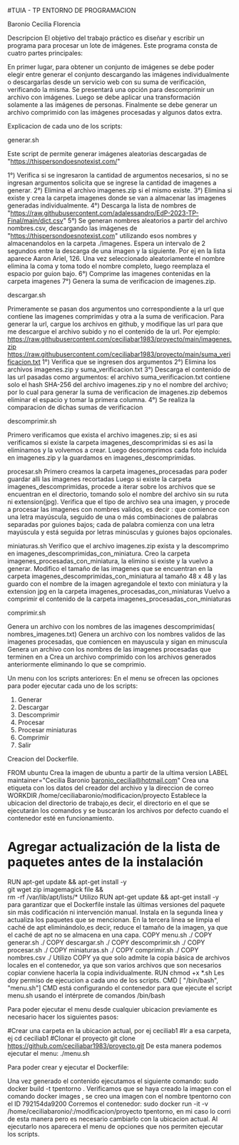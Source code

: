 #TUIA - TP ENTORNO DE PROGRAMACION

Baronio Cecilia Florencia

Descripcion 
El objetivo del trabajo práctico es diseñar y escribir un programa para procesar un lote de imágenes. Este programa consta de cuatro partes principales:

En primer lugar, para obtener un conjunto de imágenes se debe poder elegir entre generar el conjunto descargando las imágenes individualmente o descargarlas desde un servicio web con su suma de verificación, verificando la misma.
Se presentará una opción para descomprimir un archivo con imágenes.
Luego se debe aplicar una transformación solamente a las imágenes de personas.
Finalmente se debe generar un archivo comprimido con las imágenes procesadas y algunos datos extra.

Explicacion de cada uno de los scripts:

generar.sh

Este script de permite generar imágenes aleatorias descargadas de "https://thispersondoesnotexist.com/"

1°) Verifica si se ingresaron la cantidad de argumentos necesarios, si no se ingresan argumentos solicita que se ingrese la cantidad de imagenes a generar. 
2°) Elimina el archivo imagenes.zip si el mismo existe. 
3°) Elimina si existe y crea la carpeta imagenes donde se van a almacenar las imagenes generadas individualmente.
4°) Descarga la lista de nombres de "https://raw.githubusercontent.com/adalessandro/EdP-2023-TP-Final/main/dict.csv" 
5°) Se generan nombres aleatorios a partir del archivo nombres.csv, descargando las imágenes de "https://thispersondoesnotexist.com" utilizando esos nombres y almacenandolos en la carpeta ./imagenes. 
Espera un intervalo de 2 segundos entre la descarga de una imagen y la siguiente. Por ej en la lista aparece Aaron Ariel, 126. Una vez seleccionado aleatoriamente el nombre elimina la coma y toma todo el nombre completo, luego reemplaza el espacio por guion bajo.
6°) Comprime las imagenes contenidas en la carpeta imagenes
7°) Genera la suma de verificacion de imagenes.zip.

descargar.sh

Primeramente se pasan dos argumentos uno correspondiente a la url que contiene las imagenes comprimidas y otra a la suma de verificacion. Para generar la url, cargue los archivos en github, y modifique las url para que me descargue el archivo subido y no el contenido de la url. Por ejemplo: https://raw.githubusercontent.com/ceciliabar1983/proyecto/main/imagenes.zip
				  https://raw.githubusercontent.com/ceciliabar1983/proyecto/main/suma_verificacion.txt 
1°) Verifica que se ingresen dos argumentos 
2°) Elimina los archivos imagenes.zip y suma_verificacion.txt 
3°) Descarga el contenido de las url pasadas como argumentos: el archivo suma_verificacion.txt contiene solo el hash SHA-256 del archivo imagenes.zip y no el nombre del archivo; por lo cual para generar la suma de verificacion de imagenes.zip debemos eliminar el espacio y tomar la primera columna. 
4°) Se realiza la comparacion de dichas sumas de verificacion

descomprimir.sh

Primero verificamos que exista el archivo imagenes.zip; si es asi verificamos si existe la carpeta imagenes_descomprimidas si es asi la eliminamos y la volvemos a crear. 
Luego descomprimos cada foto incluida en imagenes.zip y la guardamos en imagenes_descomprimidas.

procesar.sh 
Primero creamos la carpeta imagenes_procesadas para poder guardar alli las imagenes recortadas 
Luego si existe la carpeta imagenes_descomprimidas, procede a iterar sobre los archivos que se encuentran en el directorio, tomando solo el nombre del archivo sin su ruta ni extension(jpg). 
Verifica que el tipo de archivo sea una imagen, y procede a procesar las imagenes con nombres validos, es decir : que comience con una letra mayúscula, seguido de una o más combinaciones de palabras separadas por guiones bajos; cada de palabra comienza con una letra mayúscula y está seguida por letras minúsculas y guiones bajos opcionales.

miniaturas.sh
 Verifico que el archivo imagenes.zip exista y la descomprimo en imagenes_descomprimidas_con_miniatura.
 Creo la carpeta imagenes_procesadas_con_miniatura, la elimino si existe y la vuelvo a generar. 
 Modifico el tamaño de las imagenes que se encuentran en la carpeta imagenes_descomprimidas_con_miniatura al tamaño 48 x 48 y las guardo con el nombre de la imagen agregandole el texto con miniatura y la extension jpg en la carpeta imagenes_procesadas_con_miniaturas 
 Vuelvo a comprimir el contenido de la carpeta imagenes_procesadas_con_miniaturas

comprimir.sh

Genera un archivo con los nombres de las imagenes descomprimidas( nombres_imagenes.txt)
Genera un archivo con los nombres validos de las imagenes procesadas, que comiencen en mayuscula y sigan en minuscula
Genera un archivo con los nombres de las imagenes procesadas que terminen en a 
Crea un archivo comprimido con los archivos generados anteriormente eliminando lo que se comprimio.

Un menu con los scripts anteriores:
En el menu se ofrecen las opciones para poder ejecutar cada uno de los scripts:
1. Generar
2. Descargar
3. Descomprimir
4. Procesar
5. Procesar miniaturas
6. Comprimir
7. Salir


Creacion del Dockerfile.

FROM ubuntu
Crea la imagen de ubuntu a partir de la ultima version
LABEL maintainer="Cecilia Baronio <baronio_cecilia@hotmail.com>"
Crea una etiqueta con los datos del creador del archivo y la direccion de correo
WORKDIR /home/ceciliabaronio/modificacion/proyecto
Establece la ubicacion del directorio de trabajo,es decir, el directorio en el que se ejecutarán los comandos y se buscarán los archivos por defecto cuando el contenedor esté en funcionamiento.
# Agregar actualización de la lista de paquetes antes de la instalación
RUN apt-get update && apt-get install -y \
        git wget zip imagemagick file && \
        rm -rf /var/lib/apt/lists/*
Utilizo RUN apt-get update && apt-get install -y para garantizar que el Dockerfile instale las últimas versiones del paquete sin más codificación ni intervención manual. Instala en la segunda linea y actualiza los paquetes que se mencionan.
En la tercera linea se limpia el caché de apt eliminándolo,es decir, reduce el tamaño de la imagen, ya que el caché de apt no se almacena en una capa. 
COPY menu.sh ./
COPY generar.sh ./
COPY descargar.sh ./
COPY descomprimir.sh ./
COPY procesar.sh ./
COPY miniaturas.sh ./
COPY comprimir.sh ./
COPY nombres.csv ./
Utilizo COPY ya que solo admite la copia básica de archivos locales en el contenedor, ya que son varios archivos que son necesarios copiar conviene hacerla la copia individualmente.
RUN chmod +x *.sh
Les doy permiso de ejecucion a cada uno de los scripts.
CMD [ "/bin/bash", "menu.sh"]
CMD está configurando el contenedor para que ejecute el script menu.sh usando el intérprete de comandos /bin/bash

Para poder ejecutar el menu desde cualquier ubicacion previamente es necesario hacer los siguientes pasos:

#Crear una carpeta en la ubicacion actual, por ej ceciliab1
#Ir a esa carpeta, ej cd ceciliab1
#Clonar el proyecto
git clone https://github.com/ceciliabar1983/proyecto.git
De esta manera podemos ejecutar el menu:
./menu.sh

Para poder crear y ejecutar el Dockerfile:

Una vez generado el contenido ejecutamos el siguiente comando:  sudo docker build -t tpentorno . 
Verificamos que se haya creado la imagen con el comando docker images , se creo una imagen con el nombre tpentorno con el ID 792154da9200 Corremos el contenedor: sudo docker run -it -v /home/ceciliabaronio/:/modificacion/proyecto tpentorno, en mi caso lo corri de esta manera pero es necesario cambiarlo con la ubicacion actual.
Al ejecutarlo nos aparecera el menu de opciones que nos permiten ejecutar los scripts.

